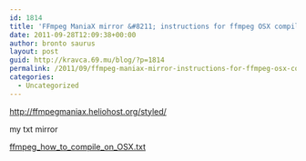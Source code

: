 ```yaml
---
id: 1814
title: 'FFmpeg ManiaX mirror &#8211; instructions for ffmpeg OSX compiling'
date: 2011-09-28T12:09:38+00:00
author: bronto saurus
layout: post
guid: http://kravca.69.mu/blog/?p=1814
permalink: /2011/09/ffmpeg-maniax-mirror-instructions-for-ffmpeg-osx-compiling/
categories:
  - Uncategorized
---
```

<http://ffmpegmaniax.heliohost.org/styled/>

my txt mirror
  
[ffmpeg\_how\_to\_compile\_on_OSX.txt](http://brontosaurusrex.69.mu/downloads/ffmpeg_instructions/ffmpeg_how_to_compile_on_OSX.txt)